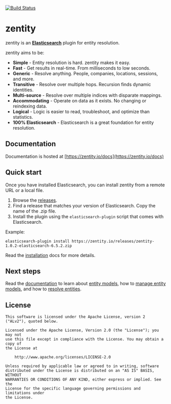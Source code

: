 [![Build Status](https://travis-ci.org/zentity-io/zentity.svg?branch=master)](https://travis-ci.org/zentity-io/zentity)

# zentity

zentity is an **[Elasticsearch](https://www.elastic.co/products/elasticsearch)** plugin for entity resolution.

zentity aims to be:

- **Simple** - Entity resolution is hard. zentity makes it easy.
- **Fast** - Get results in real-time. From milliseconds to low seconds.
- **Generic** - Resolve anything. People, companies, locations, sessions, and more.
- **Transitive** - Resolve over multiple hops. Recursion finds dynamic identities.
- **Multi-source** - Resolve over multiple indices with disparate mappings.
- **Accommodating** - Operate on data as it exists. No changing or reindexing data.
- **Logical** - Logic is easier to read, troubleshoot, and optimize than statistics.
- **100% Elasticsearch** - Elasticsearch is a great foundation for entity resolution.


## Documentation

Documentation is hosted at [https://zentity.io/docs](https://zentity.io/docs)


## Quick start

Once you have installed Elasticsearch, you can install zentity from a remote URL or a local file.

1. Browse the [releases](https://zentity.io/releases).
2. Find a release that matches your version of Elasticsearch. Copy the name of the .zip file.
3. Install the plugin using the `elasticsearch-plugin` script that comes with Elasticsearch.

Example:

`elasticsearch-plugin install https://zentity.io/releases/zentity-1.0.2-elasticsearch-6.5.2.zip`

Read the [installation](https://zentity.io/docs/installation) docs for more details.


## Next steps

Read the [documentation](https://zentity.io/docs/basic-usage) to learn about [entity models](https://zentity.io/docs/entity-models),
how to [manage entity models](https://zentity.io/docs/rest-apis/models-api), and how to [resolve entities](https://zentity.io/docs/rest-apis/resolution-api).


## <a name="license">License</a>

```
This software is licensed under the Apache License, version 2 ("ALv2"), quoted below.

Licensed under the Apache License, Version 2.0 (the "License"); you may not
use this file except in compliance with the License. You may obtain a copy of
the License at

    http://www.apache.org/licenses/LICENSE-2.0

Unless required by applicable law or agreed to in writing, software
distributed under the License is distributed on an "AS IS" BASIS, WITHOUT
WARRANTIES OR CONDITIONS OF ANY KIND, either express or implied. See the
License for the specific language governing permissions and limitations under
the License.
```
